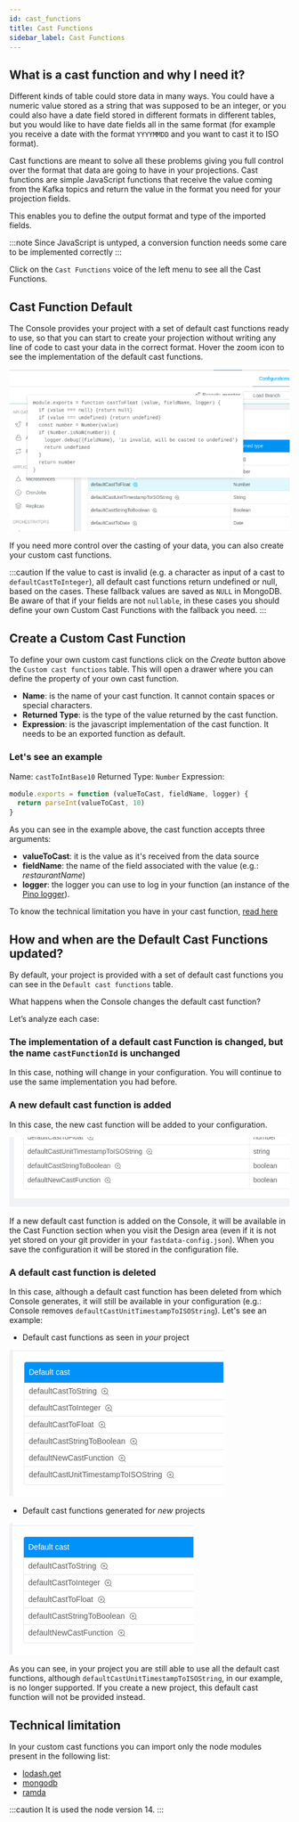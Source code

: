```yaml
---
id: cast_functions
title: Cast Functions
sidebar_label: Cast Functions
---
```


## What is a cast function and why I need it?

Different kinds of table could store data in many ways.
You could have a numeric value stored as a string that was supposed to be an integer, or you could also have a date field stored in different formats in different tables, but you would like to have date fields all in the same format (for example you receive a date with the format `YYYYMMDD` and you want to cast it to ISO format).

Cast functions are meant to solve all these problems giving you full control over the format that data are going to have in your projections.
Cast functions are simple JavaScript functions that receive the value coming from the Kafka topics and return the value in the format you need for your projection fields.

This enables you to define the output format and type of the imported fields.

:::note
Since JavaScript is untyped, a conversion function needs some care to be implemented correctly
:::

Click on the `Cast Functions` voice of the left menu to see all the Cast Functions.

## Cast Function Default

The Console provides your project with a set of default cast functions ready to use, so that you can start to create your projection without writing any line of code to cast your data in the correct format. Hover the zoom icon to see the implementation of the default cast functions.

![Default cast functions implementation](img/fastdata-default-castfunction-zoom.png)

If you need more control over the casting of your data, you can also create your custom cast functions.

:::caution
If the value to cast is invalid (e.g. a character as input of a cast to `defaultCastToInteger`), all default cast functions return undefined or null, based on the cases. These fallback values are saved as `NULL` in MongoDB.  
Be aware of that if your fields are not `nullable`, in these cases you should define your own Custom Cast Functions with the fallback you need.
:::

## Create a Custom Cast Function

To define your own custom cast functions click on the *Create* button above the `Custom cast functions` table. This will open a drawer where you can define the property of your own cast function.

- **Name**: is the name of your cast function. It cannot contain spaces or special characters.
- **Returned Type**: is the type of the value returned by the cast function.
- **Expression**: is the javascript implementation of the cast function. It needs to be an exported function as default.

### Let's see an example

Name: `castToIntBase10`
Returned Type: `Number`
Expression:

```javascript
module.exports = function (valueToCast, fieldName, logger) {
  return parseInt(valueToCast, 10)
}
```

As you can see in the example above, the cast function accepts three arguments:

- **valueToCast**: it is the value as it's received from the data source
- **fieldName**: the name of the field associated with the value (e.g.: *restaurantName*)
- **logger**: the logger you can use to log in your function (an instance of the [Pino logger](https://github.com/pinojs/pino)).

To know the technical limitation you have in your cast function, [read here](./cast_functions#technical-limitation)

## How and when are the Default Cast Functions updated?

By default, your project is provided with a set of default cast functions you can see in the `Default cast functions` table.

What happens when the Console changes the default cast function?

Let’s analyze each case:

### The implementation of a default cast Function is changed, but the name `castFunctionId` is unchanged

In this case, nothing will change in your configuration. You will continue to use the same implementation you had before.

### A new default cast function is added

In this case, the new cast function will be added to your configuration.

![Fast Data new default castFunction](img/fastdata-new-default-castfunction.png)

If a new default cast function is added on the Console, it will be available in the Cast Function section when you visit the Design area (even if it is not yet stored on your git provider in your `fastdata-config.json`). When you save the configuration it will be stored in the configuration file.

### A default cast function is deleted

In this case, although a default cast function has been deleted from which Console generates, it will still be available in your configuration (e.g.: Console removes `defaultCastUnitTimestampToISOString`).
Let's see an example:

- Default cast functions as seen in *your* project

![Fast Data with deleted default cast function](img/fastdata-delete-castfunction-all.png)

- Default cast functions generated for *new* projects

![Fast Data without deleted default castFunction](img/fastdata-delete-castfunction-without-deleted.png)

As you can see, in your project you are still able to use all the default cast functions, although `defaultCastUnitTimestampToISOString`, in our example, is no longer supported.
If you create a new project, this default cast function will not be provided instead.

## Technical limitation

In your custom cast functions you can import only the node modules present in the following list:

- [lodash.get](https://github.com/lodash/lodash/tree/4.4.2-npm-packages/lodash.get)
- [mongodb](https://github.com/mongodb/mongo/tree/r3.6.0)
- [ramda](https://github.com/ramda/ramda/tree/v0.27.1)

:::caution
It is used the node version 14.
:::
